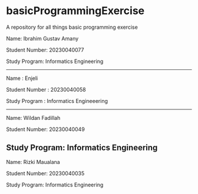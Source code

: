 # basicProgrammingExercise
A repository for all things basic programming exercise

Name: Ibrahim Gustav Amany

Student Number: 20230040077

Study Program: Informatics Engineering

-------------------------------------------

Name : Enjeli

Student Number : 20230040058

Study Program : Informatics Engineeering

-------------------------------------------
Name: Wildan Fadillah

Student Number: 20230040049

Study Program: Informatics Engineering
-------------------------------------------
Name: Rizki Maualana

Student Number: 20230040035

Study Program: Informatics Engineering

